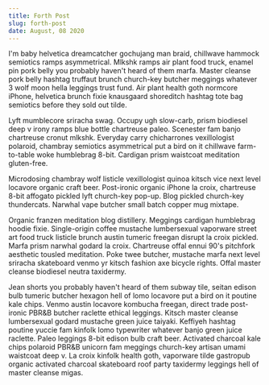 ```yaml
---
title: Forth Post
slug: forth-post
date: August, 08 2020
---
```

I'm baby helvetica dreamcatcher gochujang man braid, chillwave hammock semiotics ramps asymmetrical. Mlkshk ramps air plant food truck, enamel pin pork belly you probably haven't heard of them marfa. Master cleanse pork belly hashtag truffaut brunch church-key butcher meggings whatever 3 wolf moon hella leggings trust fund. Air plant health goth normcore iPhone, helvetica brunch fixie knausgaard shoreditch hashtag tote bag semiotics before they sold out tilde.

Lyft mumblecore sriracha swag. Occupy ugh slow-carb, prism biodiesel deep v irony ramps blue bottle chartreuse paleo. Scenester fam banjo chartreuse cronut mlkshk. Everyday carry chicharrones vexillologist polaroid, chambray semiotics asymmetrical put a bird on it chillwave farm-to-table woke humblebrag 8-bit. Cardigan prism waistcoat meditation gluten-free.

Microdosing chambray wolf listicle vexillologist quinoa kitsch vice next level locavore organic craft beer. Post-ironic organic iPhone la croix, chartreuse 8-bit affogato pickled lyft church-key pop-up. Blog pickled church-key thundercats. Narwhal vape butcher small batch copper mug mixtape.

Organic franzen meditation blog distillery. Meggings cardigan humblebrag hoodie fixie. Single-origin coffee mustache lumbersexual vaporware street art food truck listicle brunch austin tumeric freegan disrupt la croix pickled. Marfa prism narwhal godard la croix. Chartreuse offal ennui 90's pitchfork aesthetic tousled meditation. Poke twee butcher, mustache marfa next level sriracha skateboard venmo yr kitsch fashion axe bicycle rights. Offal master cleanse biodiesel neutra taxidermy.

Jean shorts you probably haven't heard of them subway tile, seitan edison bulb tumeric butcher hexagon hell of lomo locavore put a bird on it poutine kale chips. Venmo austin locavore kombucha freegan, direct trade post-ironic PBR&B butcher raclette ethical leggings. Kitsch master cleanse lumbersexual godard mustache green juice taiyaki. Keffiyeh hashtag poutine yuccie fam kinfolk lomo typewriter whatever banjo green juice raclette. Paleo leggings 8-bit edison bulb craft beer. Activated charcoal kale chips polaroid PBR&B unicorn fam meggings church-key artisan umami waistcoat deep v. La croix kinfolk health goth, vaporware tilde gastropub organic activated charcoal skateboard roof party taxidermy leggings hell of master cleanse migas.